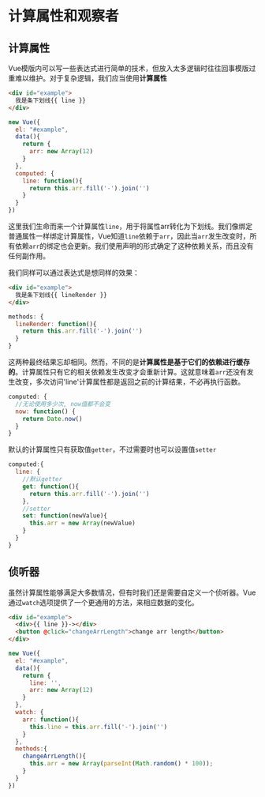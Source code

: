 # 计算属性和观察者

## 计算属性

Vue模版内可以写一些表达式进行简单的技术，但放入太多逻辑时往往回事模版过重难以维护。对于复杂逻辑，我们应当使用**计算属性**

```html
<div id="example">
  我是条下划线{{ line }}
</div>
```

```js
new Vue({
  el: "#example",
  data(){
    return {
      arr: new Array(12)
    }
  },
  computed: {
    line: function(){
      return this.arr.fill('-').join('')
    }
  }
})
```

这里我们生命而来一个计算属性`line`，用于将属性arr转化为下划线。我们像绑定普通属性一样绑定计算属性，Vue知道`line`依赖于`arr`，因此当`arr`发生改变时，所有依赖`arr`的绑定也会更新。我们使用声明的形式确定了这种依赖关系，而且没有任何副作用。

我们同样可以通过表达式是想同样的效果：

```html
<div id="example">
  我是条下划线{{ lineRender }}
</div>
```

```js
methods: {
  lineRender: function(){
    return this.arr.fill('-').join('')
  }
}
```

这两种最终结果忘却相同。然而，不同的是**计算属性是基于它们的依赖进行缓存的**。计算属性只有它的相关依赖发生改变才会重新计算。这就意味着`arr`还没有发生改变，多次访问'line'计算属性都是返回之前的计算结果，不必再执行函数。

```js
computed: {
  //无论使用多少次, now值都不会变
  now: function() {
    return Date.now()
  }
}
```

默认的计算属性只有获取值`getter`，不过需要时也可以设置值`setter`

```js
computed:{
  line: {
    //默认getter
    get: function(){
      return this.arr.fill('-').join('')
    },
    //setter
    set: function(newValue){
      this.arr = new Array(newValue)
    }
  }
}
```

## 侦听器

虽然计算属性能够满足大多数情况，但有时我们还是需要自定义一个侦听器。Vue通过`watch`选项提供了一个更通用的方法，来相应数据的变化。

```html
<div id="example">
  <div>{{ line }}-></div>
  <button @click="changeArrLength">change arr length</button>
</div>
```

```js
new Vue({
  el: "#example",
  data(){
    return {
      line: '',
      arr: new Array(12)
    }
  },
  watch: {
    arr: function(){
      this.line = this.arr.fill('-').join('')
    }
  },
  methods:{
    changeArrLength(){
      this.arr = new Array(parseInt(Math.random() * 100));
    }
  }
})
```
